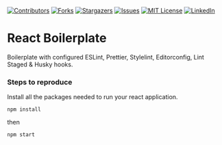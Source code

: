 [![Contributors][contributors-shield]][contributors-url]
[![Forks][forks-shield]][forks-url]
[![Stargazers][stars-shield]][stars-url]
[![Issues][issues-shield]][issues-url]
[![MIT License][license-shield]][license-url]
[![LinkedIn][linkedin-shield]][linkedin-url]

# React Boilerplate

Boilerplate with configured ESLint, Prettier, Stylelint, Editorconfig, Lint Staged & Husky hooks.

### Steps to reproduce
Install all the packages needed to run your react application.
```shell
npm install
```
then
```shell
npm start
```

<!-- MARKDOWN LINKS & IMAGES SHIELDS -->
<!-- https://www.markdownguide.org/basic-syntax/#reference-style-links -->
[contributors-shield]: https://img.shields.io/github/contributors/nikmace/boilerplate-react.svg?style=for-the-badge
[contributors-url]: https://github.com/nikmace/boilerplate-react/graphs/contributors
[forks-shield]: https://img.shields.io/github/forks/nikmace/boilerplate-react.svg?style=for-the-badge
[forks-url]: https://github.com/nikmace/boilerplate-react/network/members
[stars-shield]: https://img.shields.io/github/stars/nikmace/boilerplate-react.svg?style=for-the-badge
[stars-url]: https://github.com/nikmace/boilerplate-react/stargazers
[issues-shield]: https://img.shields.io/github/issues/nikmace/boilerplate-react.svg?style=for-the-badge
[issues-url]: https://github.com/nikmace/boilerplate-react/issues
[license-shield]: https://img.shields.io/github/license/nikmace/boilerplate-react.svg?style=for-the-badge
[license-url]: https://github.com/nikmace/boilerplate-react/blob/master/LICENSE
[linkedin-shield]: https://img.shields.io/badge/-LinkedIn-black.svg?style=for-the-badge&logo=linkedin&colorB=555
[linkedin-url]: https://linkedin.com/in/nikita-baranov-34a7ba1a2
[product-screenshot]: images/screenshot.png
